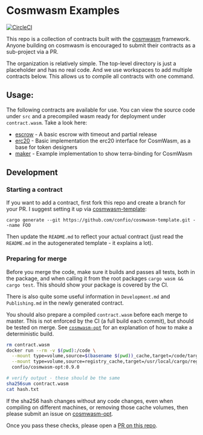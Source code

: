 # Cosmwasm Examples

[![CircleCI](https://circleci.com/gh/terra-project/cosmwasm-contracts/tree/master.svg?style=shield)](https://circleci.com/gh/terra-project/cosmwasm-contracts/tree/master)

This repo is a collection of contracts built with the
[cosmwasm](https://github.com/confio/cosmwasm) framework.
Anyone building on cosmwasm is encouraged to submit their contracts
as a sub-project via a PR.

The organization is relatively simple. The top-level directory is just a placeholder
and has no real code. And we use workspaces to add multiple contracts below.
This allows us to compile all contracts with one command.

## Usage:

The following contracts are available for use. You can view the source code under `src`
and a precompiled wasm ready for deployment under `contract.wasm`. Take a look here:

* [escrow](./cosmwasm-examples/escrow) - A basic escrow with timeout and partial release
* [erc20](./cosmwasm-examples/erc20) - Basic implementation the erc20 interface for CosmWasm, as a base for token designers
* [maker](./contracts/maker) - Example implementation to show terra-binding for CosmWasm

## Development

### Starting a contract

If you want to add a contract, first fork this repo and create a branch for your PR.
I suggest setting it up via [cosmwasm-template](https://github.com/confio/cosmwasm-template):

`cargo generate --git https://github.com/confio/cosmwasm-template.git --name FOO`

Then update the `README.md` to reflect your actual contract (just read the `README.md` in the autogenerated
template - it explains a lot).

### Preparing for merge

Before you merge the code, make sure it builds and passes all tests, both in the package,
and when calling it from the root packages `cargo wasm && cargo test`. This should
show your package is covered by the CI.

There is also quite some useful information in `Development.md` and `Publishing.md` in the newly generated
contract.

You should also prepare a compiled `contract.wasm` before each merge to master.
This is not enforced by the CI (a full build each commit), but should be tested
on merge. See [`cosmwasm-opt`](https://github.com/confio/cosmwasm-opt/blob/master/README.md#usage)
for an explanation of how to make a deterministic build.

```sh
rm contract.wasm
docker run --rm -v $(pwd):/code \
  --mount type=volume,source=$(basename $(pwd))_cache,target=/code/target \
  --mount type=volume,source=registry_cache,target=/usr/local/cargo/registry \
  confio/cosmwasm-opt:0.9.0

# verify output - these should be the same
sha256sum contract.wasm
cat hash.txt
```

If the sha256 hash changes without any code changes, even when compiling on different machines,
or removing those cache volumes, then please submit an issue on [cosmwasm-opt](https://github.com/confio/cosmwasm-opt).

Once you pass these checks, please open a [PR on this repo](https://github.com/CosmWasm/cosmwasm-examples/pulls).